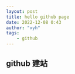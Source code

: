 ```yaml
---
layout: post
title: hello github page
date: 2022-12-08 0:43
author: "xyh"
tags:
    - github
---
```


## github 建站
